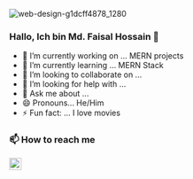 ![web-design-g1dcff4878_1280](https://user-images.githubusercontent.com/82816011/139340113-52d85ab3-a803-47c5-b226-d469b3534212.jpg)




### Hallo, Ich bin Md. Faisal Hossain 👋


- 🔭 I’m currently working on ... MERN projects
- 🌱 I’m currently learning ... MERN Stack
- 👯 I’m looking to collaborate on ...
- 🤔 I’m looking for help with ...
- 💬 Ask me about ...
- 😄 Pronouns... He/Him
- ⚡ Fun fact: ... I love movies


### 📫 How to reach me
<a href="https://www.linkedin.com/in/md-faisal-hossain-4b95661a4/" rel="nofollow"><img align="left" alt="LinkedIn" width="22px" src="https://camo.githubusercontent.com/d659d2bac00c01b42bffbae84bdc121e828b8fecd5b4949ffa2575f5d9e4a371/68747470733a2f2f63646e2e6a7364656c6976722e6e65742f6e706d2f73696d706c652d69636f6e734076332f69636f6e732f6c696e6b6564696e2e737667" data-canonical-src="https://cdn.jsdelivr.net/npm/simple-icons@v3/icons/linkedin.svg" style="max-width: 100%;"></a>

<br />
